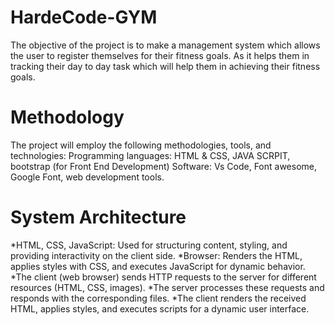 # HardeCode-GYM
The objective of the project is to make a management system which allows the user to register themselves for their fitness goals. As it helps them in tracking their day to day task which will help them in achieving their fitness goals. 

# Methodology
The project will employ the following methodologies, tools, and technologies:
Programming languages: HTML & CSS, JAVA SCRPIT, bootstrap (for Front End Development)
Software: Vs Code, Font awesome, Google Font, web development tools.

# System Architecture
*HTML, CSS, JavaScript: Used for structuring content, styling, and providing interactivity on the client side.
*Browser: Renders the HTML, applies styles with CSS, and executes JavaScript for dynamic behavior.
*The client (web browser) sends HTTP requests to the server for different resources (HTML, CSS, images).
*The server processes these requests and responds with the corresponding files.
*The client renders the received HTML, applies styles, and executes scripts for a dynamic user interface.


